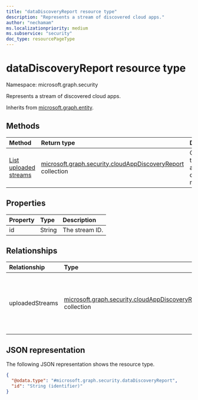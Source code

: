 ```yaml
---
title: "dataDiscoveryReport resource type"
description: "Represents a stream of discovered cloud apps."
author: "nechamam"
ms.localizationpriority: medium
ms.subservice: "security"
doc_type: resourcePageType
---
```


# dataDiscoveryReport resource type

Namespace: microsoft.graph.security

Represents a stream of discovered cloud apps.

Inherits from [microsoft.graph.entity](../resources/entity.md).

## Methods
|Method|Return type|Description|
|:---|:---|:---|
|[List uploaded streams](../api/security-datadiscoveryreport-list-uploadedstreams.md)|[microsoft.graph.security.cloudAppDiscoveryReport](../resources/security-cloudappdiscoveryreport.md) collection|Get a list of the cloud apps discovery reports.|

## Properties
|Property|Type|Description|
|:---|:---|:---|
|id|String|The stream ID.|

## Relationships
|Relationship|Type|Description|
|:---|:---|:---|
|uploadedStreams|[microsoft.graph.security.cloudAppDiscoveryReport](../resources/security-cloudappdiscoveryreport.md) collection|A collection of streams available for generating cloud discovery report.|

## JSON representation
The following JSON representation shows the resource type.
<!-- {
  "blockType": "resource",
  "keyProperty": "id",
  "@odata.type": "microsoft.graph.security.dataDiscoveryReport",
  "baseType": "microsoft.graph.entity",
  "openType": false
}
-->
``` json
{
  "@odata.type": "#microsoft.graph.security.dataDiscoveryReport",
  "id": "String (identifier)"
}
```

